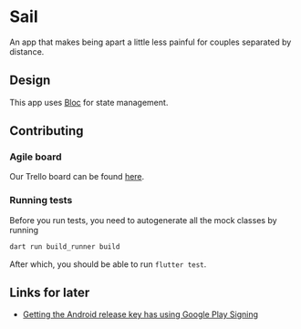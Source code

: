 # Sail

An app that makes being apart a little less painful for couples separated by distance.

## Design

This app uses [Bloc](https://bloclibrary.dev/#/) for state management.

## Contributing

### Agile board

Our Trello board can be found [here](https://trello.com/b/1mG8PKVQ/spark).

### Running tests

Before you run tests, you need to autogenerate all the mock classes by running

```dart
dart run build_runner build
```

After which, you should be able to run `flutter test`.

## Links for later

- [Getting the Android release key has using Google Play Signing](https://stackoverflow.com/questions/44355452/google-play-app-signing-key-hash/44448437#44448437)
